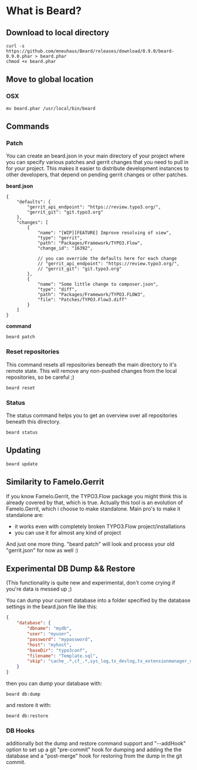 # What is Beard?

## Download to local directory
```
curl -s https://github.com/mneuhaus/Beard/releases/download/0.9.0/beard-0.9.0.phar > beard.phar
chmod +x beard.phar
```

## Move to global location

### OSX
```
mv beard.phar /usr/local/bin/beard
```

## Commands

### Patch

You can create an beard.json in your main directory of your project
where you can specify various patches and gerrit changes that you
need to pull in for your project. This makes it easier to distribute
development instances to other developers, that depend on pending
gerrit changes or other patches.

**beard.json**
```
{
    "defaults": {
        "gerrit_api_endpoint": "https://review.typo3.org/",
        "gerrit_git": "git.typo3.org"
    },
    "changes": [
        {
            "name": "[WIP][FEATURE] Improve resolving of view",
            "type": "gerrit",
            "path": "Packages/Framework/TYPO3.Flow",
            "change_id": "16392",

            // you can override the defaults here for each change
        	// "gerrit_api_endpoint": "https://review.typo3.org/",
        	// "gerrit_git": "git.typo3.org"
        },
        {
            "name": "Some little change to composer.json",
            "type": "diff",
            "path": "Packages/Framework/TYPO3.FLOW3",
            "file": "Patches/TYPO3.Flow3.diff"
        }
    ]
}
```

**command**
```
beard patch
```

### Reset repositories

This command resets all repositories beneath the main directory to it's remote state.
This will remove any non-pushed changes from the local repositories, so be careful ;)

```
beard reset
```

### Status

The status command helps you to get an overview over all repositories beneath this directory.

```
beard status
```

## Updating

```
beard update
```

## Similarity to Famelo.Gerrit

If you know Famelo.Gerrit, the TYPO3.Flow package you might think this is already covered by that,
which is true. Actually this tool is an evolution of Famelo.Gerrit, which i choose to make standalone.
Main pro's to make it standalone are:
- it works even with completely broken TYPO3.Flow project/installations
- you can use it for almost any kind of project

And just one more thing. "beard patch" will look and process your old "gerrit.json" for now as well :)

## Experimental DB Dump && Restore

(This functionality is quite new and experimental, don't come crying if you're data
is messed up ;)

You can dump your current database into a folder specified by the database settings
in the beard.json file like this:

```json
{
    "database": {
        "dbname": "mydb",
        "user": "myuser",
        "password": "mypassword",
        "host": "myhost",
        "baseDir": "typo3conf",
        "filename": "Template.sql",
        "skip": "cache_.*,cf_.*,sys_log,tx_devlog,tx_extensionmanager_domain_model_extension"
    }
}
```

then you can dump your database with:

```
beard db:dump
```

and restore it with:

```
beard db:restore
```

### DB Hooks

additionally bot the dump and restore command support and "--addHook" option
to set up a git "pre-commit" hook for dumping and adding the the database and
a "post-merge" hook for restoring from the dump in the git commit.
